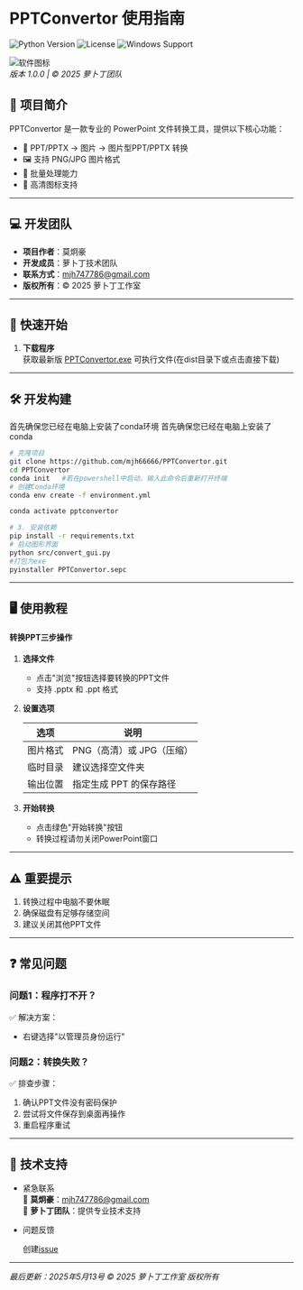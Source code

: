 # PPTConvertor 使用指南

![Python Version](https://img.shields.io/badge/python-3.9%2B-blue)
![License](https://img.shields.io/badge/license-MIT-green)
![Windows Support](https://img.shields.io/badge/platform-Windows-lightgrey)

![软件图标](icons/lbd128.ico)  
*版本 1.0.0 | © 2025 萝卜丁团队*

## 🌟 项目简介


PPTConvertor 是一款专业的 PowerPoint 文件转换工具，提供以下核心功能：

- 🔄 PPT/PPTX -> 图片 -> 图片型PPT/PPTX 转换
- 🖼️ 支持 PNG/JPG 图片格式
- 🚀 批量处理能力
- 🎨 高清图标支持

---

## 💻 开发团队
- **项目作者**：莫炯豪  
- **开发成员**：萝卜丁技术团队  
- **联系方式**：mjh747786@gmail.com  
- **版权所有**：© 2025 萝卜丁工作室  

---

## 🚀 快速开始

1. **下载程序**  
   获取最新版 [PPTConvertor.exe](https://github.com/mjh66666/PPTConvertor/releases/tag/new) 可执行文件(在dist目录下或点击直接下载)
---

## 🛠️ 开发构建
   首先确保您已经在电脑上安装了conda环境
   首先确保您已经在电脑上安装了conda
   ```bash
   # 克隆项目
   git clone https://github.com/mjh66666/PPTConvertor.git
   cd PPTConvertor
   conda init   #若在powershell中启动，输入此命令后重新打开终端
   # 创建Conda环境
   conda env create -f environment.yml
   
   conda activate pptconvertor
   
   # 3. 安装依赖
   pip install -r requirements.txt  
   # 启动图形界面
   python src/convert_gui.py
   #打包为exe
   pyinstaller PPTConvertor.sepc
   ```
---

## 🖥️ 使用教程

#### 转换PPT三步操作
1. **选择文件**  
   - 点击"浏览"按钮选择要转换的PPT文件
   - 支持 .pptx 和 .ppt 格式

2. **设置选项**

   | 选项       | 说明                          |
   |------------|-------------------------------|
   | 图片格式   | PNG（高清）或 JPG（压缩）      |
   | 临时目录   | 建议选择空文件夹               |
   | 输出位置   | 指定生成 PPT 的保存路径        |

3. **开始转换**  
   - 点击绿色"开始转换"按钮
   - 转换过程请勿关闭PowerPoint窗口

---

## ⚠️ 重要提示
1. 转换过程中电脑不要休眠
2. 确保磁盘有足够存储空间
3. 建议关闭其他PPT文件

---

## ❓ 常见问题

### 问题1：程序打不开？
✅ 解决方案：
- 右键选择"以管理员身份运行"

### 问题2：转换失败？
✅ 排查步骤：
1. 确认PPT文件没有密码保护
2. 尝试将文件保存到桌面再操作
3. 重启程序重试

---

## 📮 技术支持
* 紧急联系  
📧 **莫炯豪**：mjh747786@gmail.com  
🏢 **萝卜丁团队**：提供专业技术支持

* 问题反馈

   创建[issue](https://github.com/mjh66666/PPTConvertor/issues)

---

*最后更新：2025年5月13号*
*© 2025 萝卜丁工作室 版权所有*